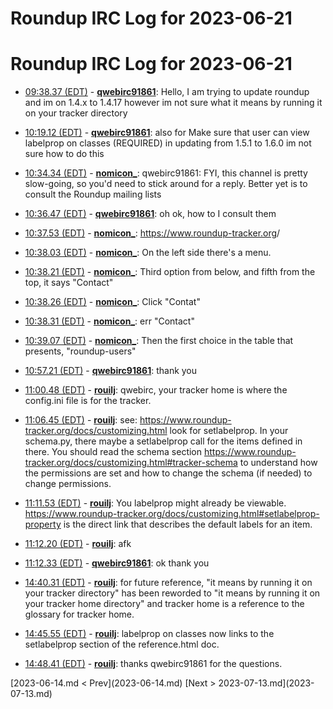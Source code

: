 # Roundup IRC Log for 2023-06-21 #
# Roundup IRC Log for 2023-06-21
* <a href="#09:38.37" id="09:38.37">09:38.37 (EDT)</a> - __[qwebirc91861](https://github.com/qwebirc91861)__: Hello, I am trying to update roundup and im on 1.4.x to 1.4.17 however im not sure what it means by running it on your tracker directory

* <a href="#10:19.12" id="10:19.12">10:19.12 (EDT)</a> - __[qwebirc91861](https://github.com/qwebirc91861)__: also for Make sure that user can view labelprop on classes (REQUIRED) in updating from 1.5.1 to 1.6.0 im not sure how to do this

* <a href="#10:34.34" id="10:34.34">10:34.34 (EDT)</a> - __[nomicon_](https://github.com/nomicon_)__: qwebirc91861: FYI, this channel is pretty slow-going, so you'd need to stick around for a reply. Better yet is to consult the Roundup mailing lists

* <a href="#10:36.47" id="10:36.47">10:36.47 (EDT)</a> - __[qwebirc91861](https://github.com/qwebirc91861)__: oh ok, how to I consult them

* <a href="#10:37.53" id="10:37.53">10:37.53 (EDT)</a> - __[nomicon_](https://github.com/nomicon_)__: <https://www.roundup-tracker.org>/
* <a href="#10:38.03" id="10:38.03">10:38.03 (EDT)</a> - __[nomicon_](https://github.com/nomicon_)__: On the left side there's a menu.
* <a href="#10:38.21" id="10:38.21">10:38.21 (EDT)</a> - __[nomicon_](https://github.com/nomicon_)__: Third option from below, and fifth from the top, it says "Contact"
* <a href="#10:38.26" id="10:38.26">10:38.26 (EDT)</a> - __[nomicon_](https://github.com/nomicon_)__: Click "Contat"

* <a href="#10:38.31" id="10:38.31">10:38.31 (EDT)</a> - __[nomicon_](https://github.com/nomicon_)__: err "Contact"
* <a href="#10:39.07" id="10:39.07">10:39.07 (EDT)</a> - __[nomicon_](https://github.com/nomicon_)__: Then the first choice in the table that presents, "roundup-users"

* <a href="#10:57.21" id="10:57.21">10:57.21 (EDT)</a> - __[qwebirc91861](https://github.com/qwebirc91861)__: thank you

* <a href="#11:00.48" id="11:00.48">11:00.48 (EDT)</a> - __[rouilj](https://github.com/rouilj)__: qwebirc, your tracker home is where the config.ini file is for the tracker.

* <a href="#11:06.45" id="11:06.45">11:06.45 (EDT)</a> - __[rouilj](https://github.com/rouilj)__: see: <https://www.roundup-tracker.org/docs/customizing.html> look for setlabelprop. In your schema.py, there maybe a setlabelprop call for the items defined in there. You should read the schema section <https://www.roundup-tracker.org/docs/customizing.html#tracker-schema> to understand how the permissions are set and how to change the schema (if needed) to change permissions.

* <a href="#11:11.53" id="11:11.53">11:11.53 (EDT)</a> - __[rouilj](https://github.com/rouilj)__: You labelprop might already be viewable. <https://www.roundup-tracker.org/docs/customizing.html#setlabelprop-property> is the direct link that describes the default labels for an item.
* <a href="#11:12.20" id="11:12.20">11:12.20 (EDT)</a> - __[rouilj](https://github.com/rouilj)__: afk
* <a href="#11:12.33" id="11:12.33">11:12.33 (EDT)</a> - __[qwebirc91861](https://github.com/qwebirc91861)__: ok thank you

* <a href="#14:40.31" id="14:40.31">14:40.31 (EDT)</a> - __[rouilj](https://github.com/rouilj)__: for future reference, "it means by running it on your tracker directory" has been reworded to "it means by running it on your tracker home directory" and tracker home is a reference to the glossary for tracker home.

* <a href="#14:45.55" id="14:45.55">14:45.55 (EDT)</a> - __[rouilj](https://github.com/rouilj)__: labelprop on classes now links to the setlabelprop section of the reference.html doc.

* <a href="#14:48.41" id="14:48.41">14:48.41 (EDT)</a> - __[rouilj](https://github.com/rouilj)__: thanks qwebirc91861 for the questions.

<div class="inpage-footer">
[2023-06-14.md < Prev](2023-06-14.md)
[Next > 2023-07-13.md](2023-07-13.md)
</div>

